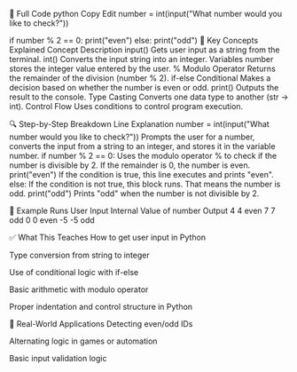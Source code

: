 🧾 Full Code
python
Copy
Edit
number = int(input("What number would you like to check?"))

if number % 2 == 0:
    print("even")
else:
    print("odd")
🧠 Key Concepts Explained
Concept	Description
input()	Gets user input as a string from the terminal.
int()	Converts the input string into an integer.
Variables	number stores the integer value entered by the user.
% Modulo Operator	Returns the remainder of the division (number % 2).
if-else Conditional	Makes a decision based on whether the number is even or odd.
print()	Outputs the result to the console.
Type Casting	Converts one data type to another (str → int).
Control Flow	Uses conditions to control program execution.

🔍 Step-by-Step Breakdown
Line	Explanation
number = int(input("What number would you like to check?"))	Prompts the user for a number, converts the input from a string to an integer, and stores it in the variable number.
if number % 2 == 0:	Uses the modulo operator % to check if the number is divisible by 2. If the remainder is 0, the number is even.
print("even")	If the condition is true, this line executes and prints "even".
else:	If the condition is not true, this block runs. That means the number is odd.
print("odd")	Prints "odd" when the number is not divisible by 2.

🧪 Example Runs
User Input	Internal Value of number	Output
4	4	even
7	7	odd
0	0	even
-5	-5	odd

✅ What This Teaches
How to get user input in Python

Type conversion from string to integer

Use of conditional logic with if-else

Basic arithmetic with modulo operator

Proper indentation and control structure in Python

📘 Real-World Applications
Detecting even/odd IDs

Alternating logic in games or automation

Basic input validation logic
